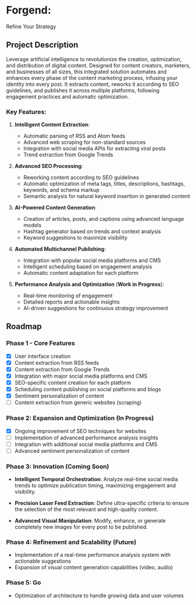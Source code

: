 # Forgend: 
Refine Your Strategy

## Project Description
Leverage artificial intelligence to revolutionize the creation, optimization, and distribution of digital content. Designed for content creators, marketers, and businesses of all sizes, this integrated solution automates and enhances every phase of the content marketing process, infusing your identity into every post. It extracts content, reworks it according to SEO guidelines, and publishes it across multiple platforms, following engagement practices and automatic optimization.

### Key Features:

1. **Intelligent Content Extraction**:
   - Automatic parsing of RSS and Atom feeds
   - Advanced web scraping for non-standard sources
   - Integration with social media APIs for extracting viral posts
   - Trend extraction from Google Trends

2. **Advanced SEO Processing**:
   - Reworking content according to SEO guidelines
   - Automatic optimization of meta tags, titles, descriptions, hashtags, keywords, and schema markup
   - Semantic analysis for natural keyword insertion in generated content

3. **AI-Powered Content Generation**:
   - Creation of articles, posts, and captions using advanced language models
   - Hashtag generator based on trends and context analysis
   - Keyword suggestions to maximize visibility

4. **Automated Multichannel Publishing**:
   - Integration with popular social media platforms and CMS
   - Intelligent scheduling based on engagement analysis
   - Automatic content adaptation for each platform

5. **Performance Analysis and Optimization** (**Work in Progress**):
   - Real-time monitoring of engagement
   - Detailed reports and actionable insights
   - AI-driven suggestions for continuous strategy improvement

## Roadmap

### Phase 1 - Core Features
- [x] User interface creation 
- [x] Content extraction from RSS feeds
- [x] Content extraction from Google Trends
- [x] Integration with major social media platforms and CMS
- [x] SEO-specific content creation for each platform
- [x] Scheduling content publishing on social platforms and blogs
- [x] Sentiment personalization of content
- [ ] Content extraction from generic websites (scraping)

### Phase 2: Expansion and Optimization (In Progress)
- [x] Ongoing improvement of SEO techniques for websites
- [ ] Implementation of advanced performance analysis insights
- [ ] Integration with additional social media platforms and CMS
- [ ] Advanced sentiment personalization of content

### Phase 3: Innovation (Coming Soon)
- **Intelligent Temporal Orchestration**:
  Analyze real-time social media trends to optimize publication timing, maximizing engagement and visibility.

- **Precision Laser Feed Extraction**:
  Define ultra-specific criteria to ensure the selection of the most relevant and high-quality content.

- **Advanced Visual Manipulation**:
  Modify, enhance, or generate completely new images for every post to be published.

### Phase 4: Refinement and Scalability (Future)
- Implementation of a real-time performance analysis system with actionable suggestions
- Expansion of visual content generation capabilities (video, audio)
  
### Phase 5: Go
- Optimization of architecture to handle growing data and user volumes
